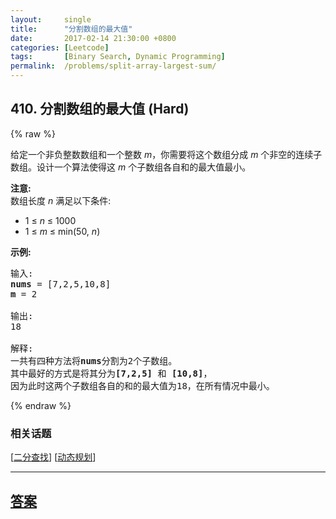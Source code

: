 ```yaml
---
layout:     single
title:      "分割数组的最大值"
date:       2017-02-14 21:30:00 +0800
categories: [Leetcode]
tags:       [Binary Search, Dynamic Programming]
permalink:  /problems/split-array-largest-sum/
---
```


## 410. 分割数组的最大值 (Hard)

{% raw %}

<p>给定一个非负整数数组和一个整数&nbsp;<em>m</em>，你需要将这个数组分成&nbsp;<em>m&nbsp;</em>个非空的连续子数组。设计一个算法使得这&nbsp;<em>m&nbsp;</em>个子数组各自和的最大值最小。</p>

<p><strong>注意:</strong><br />
数组长度&nbsp;<em>n&nbsp;</em>满足以下条件:</p>

<ul>
	<li>1 &le; <em>n</em> &le; 1000</li>
	<li>1 &le; <em>m</em> &le; min(50, <em>n</em>)</li>
</ul>

<p><strong>示例: </strong></p>

<pre>
输入:
<strong>nums</strong> = [7,2,5,10,8]
<strong>m</strong> = 2

输出:
18

解释:
一共有四种方法将<strong>nums</strong>分割为2个子数组。
其中最好的方式是将其分为<strong>[7,2,5]</strong> 和 <strong>[10,8]</strong>，
因为此时这两个子数组各自的和的最大值为18，在所有情况中最小。
</pre>

{% endraw %}

### 相关话题
  [[二分查找](https://github.com/openset/leetcode/tree/master/tag/binary-search/README.md)]
  [[动态规划](https://github.com/openset/leetcode/tree/master/tag/dynamic-programming/README.md)]

---

## [答案](https://github.com/openset/leetcode/tree/master/problems/split-array-largest-sum)
